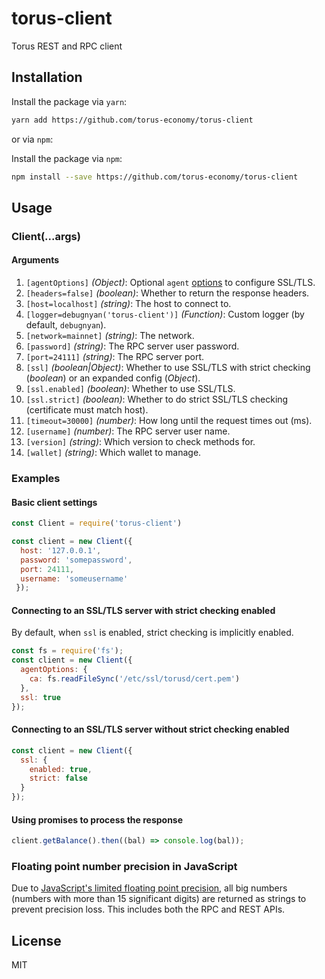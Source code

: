 # torus-client
Torus REST and RPC client

## Installation

Install the package via `yarn`:

```sh
yarn add https://github.com/torus-economy/torus-client
```

or via `npm`:

Install the package via `npm`:

```sh
npm install --save https://github.com/torus-economy/torus-client
```

## Usage
### Client(...args)
#### Arguments
1. `[agentOptions]` _(Object)_: Optional `agent` [options](https://github.com/request/request#using-optionsagentoptions) to configure SSL/TLS.
2. `[headers=false]` _(boolean)_: Whether to return the response headers.
3. `[host=localhost]` _(string)_: The host to connect to.
4. `[logger=debugnyan('torus-client')]` _(Function)_: Custom logger (by default, `debugnyan`).
5. `[network=mainnet]` _(string)_: The network.
6. `[password]` _(string)_: The RPC server user password.
7. `[port=24111]` _(string)_: The RPC server port.
8. `[ssl]` _(boolean|Object)_: Whether to use SSL/TLS with strict checking (_boolean_) or an expanded config (_Object_).
9. `[ssl.enabled]` _(boolean)_: Whether to use SSL/TLS.
10. `[ssl.strict]` _(boolean)_: Whether to do strict SSL/TLS checking (certificate must match host).
11. `[timeout=30000]` _(number)_: How long until the request times out (ms).
12. `[username]` _(number)_: The RPC server user name.
13. `[version]` _(string)_: Which version to check methods for.
14. `[wallet]` _(string)_: Which wallet to manage.

### Examples

#### Basic client settings

```js
const Client = require('torus-client')

const client = new Client({
  host: '127.0.0.1',
  password: 'somepassword',
  port: 24111,
  username: 'someusername'
 });
```

#### Connecting to an SSL/TLS server with strict checking enabled
By default, when `ssl` is enabled, strict checking is implicitly enabled.

```js
const fs = require('fs');
const client = new Client({
  agentOptions: {
    ca: fs.readFileSync('/etc/ssl/torusd/cert.pem')
  },
  ssl: true
});
```

#### Connecting to an SSL/TLS server without strict checking enabled

```js
const client = new Client({
  ssl: {
    enabled: true,
    strict: false
  }
});
```

#### Using promises to process the response

```js
client.getBalance().then((bal) => console.log(bal));
```

### Floating point number precision in JavaScript

Due to [JavaScript's limited floating point precision](http://floating-point-gui.de/), all big numbers (numbers with more than 15 significant digits) are returned as strings to prevent precision loss. This includes both the RPC and REST APIs.

## License
MIT
